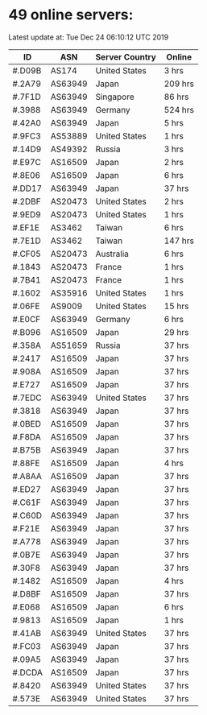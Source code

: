 # 49 online servers:

Latest update at: Tue Dec 24 06:10:12 UTC 2019

| ID | ASN | Server Country | Online |
| -- | --- | -------------- | ------ |
| #.D09B | AS174 | United States | 3 hrs |
| #.2A79 | AS63949 | Japan | 209 hrs |
| #.7F1D | AS63949 | Singapore | 86 hrs |
| #.3988 | AS63949 | Germany | 524 hrs |
| #.42A0 | AS63949 | Japan | 5 hrs |
| #.9FC3 | AS53889 | United States | 1 hrs |
| #.14D9 | AS49392 | Russia | 3 hrs |
| #.E97C | AS16509 | Japan | 2 hrs |
| #.8E06 | AS16509 | Japan | 6 hrs |
| #.DD17 | AS63949 | Japan | 37 hrs |
| #.2DBF | AS20473 | United States | 2 hrs |
| #.9ED9 | AS20473 | United States | 1 hrs |
| #.EF1E | AS3462 | Taiwan | 6 hrs |
| #.7E1D | AS3462 | Taiwan | 147 hrs |
| #.CF05 | AS20473 | Australia | 6 hrs |
| #.1843 | AS20473 | France | 1 hrs |
| #.7B41 | AS20473 | France | 1 hrs |
| #.1602 | AS35916 | United States | 1 hrs |
| #.06FE | AS9009 | United States | 15 hrs |
| #.E0CF | AS63949 | Germany | 6 hrs |
| #.B096 | AS16509 | Japan | 29 hrs |
| #.358A | AS51659 | Russia | 37 hrs |
| #.2417 | AS16509 | Japan | 37 hrs |
| #.908A | AS16509 | Japan | 37 hrs |
| #.E727 | AS16509 | Japan | 37 hrs |
| #.7EDC | AS63949 | United States | 37 hrs |
| #.3818 | AS63949 | Japan | 37 hrs |
| #.0BED | AS16509 | Japan | 37 hrs |
| #.F8DA | AS16509 | Japan | 37 hrs |
| #.B75B | AS63949 | Japan | 37 hrs |
| #.88FE | AS16509 | Japan | 4 hrs |
| #.A8AA | AS16509 | Japan | 37 hrs |
| #.ED27 | AS63949 | Japan | 37 hrs |
| #.C61F | AS63949 | Japan | 37 hrs |
| #.C60D | AS63949 | Japan | 37 hrs |
| #.F21E | AS63949 | Japan | 37 hrs |
| #.A778 | AS63949 | Japan | 37 hrs |
| #.0B7E | AS63949 | Japan | 37 hrs |
| #.30F8 | AS63949 | Japan | 37 hrs |
| #.1482 | AS16509 | Japan | 4 hrs |
| #.D8BF | AS16509 | Japan | 37 hrs |
| #.E068 | AS16509 | Japan | 6 hrs |
| #.9813 | AS16509 | Japan | 1 hrs |
| #.41AB | AS63949 | United States | 37 hrs |
| #.FC03 | AS63949 | Japan | 37 hrs |
| #.09A5 | AS63949 | Japan | 37 hrs |
| #.DCDA | AS16509 | Japan | 37 hrs |
| #.8420 | AS63949 | United States | 37 hrs |
| #.573E | AS63949 | United States | 37 hrs |

